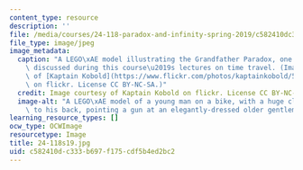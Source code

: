 ```yaml
---
content_type: resource
description: ''
file: /media/courses/24-118-paradox-and-infinity-spring-2019/c582410dc333b697f175cdf5b4ed2bc2_24-118s19.jpg
file_type: image/jpeg
image_metadata:
  caption: "A LEGO\xAE model illustrating the Grandfather Paradox, one of the topics\
    \ discussed during this course\u2019s lectures on time travel. (Image courtesy\
    \ of [Kaptain Kobold](https://www.flickr.com/photos/kaptainkobold/5838079736/in/photolist-9TTFHb-evwRF)\
    \ on flickr. License CC BY-NC-SA.)"
  credit: Image courtesy of Kaptain Kobold on flickr. License CC BY-NC-SA.
  image-alt: "A LEGO\xAE model of a young man on a bike, with a huge clock attached\
    \ to his back, pointing a gun at an elegantly-dressed older gentleman."
learning_resource_types: []
ocw_type: OCWImage
resourcetype: Image
title: 24-118s19.jpg
uid: c582410d-c333-b697-f175-cdf5b4ed2bc2
---
```

